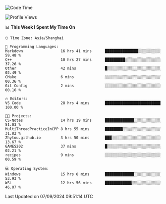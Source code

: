 <!--START_SECTION:waka-->
![Code Time](http://img.shields.io/badge/Code%20Time-1%2C966%20hrs%2054%20mins-blue)

![Profile Views](http://img.shields.io/badge/Profile%20Views-2-blue)

📊 **This Week I Spent My Time On** 

```text
🕑︎ Time Zone: Asia/Shanghai

💬 Programming Languages: 
Markdown                 16 hrs 41 mins      ███████████████░░░░░░░░░░   59.48 % 
C++                      10 hrs 27 mins      █████████░░░░░░░░░░░░░░░░   37.26 % 
Other                    42 mins             █░░░░░░░░░░░░░░░░░░░░░░░░   02.49 % 
CMake                    6 mins              ░░░░░░░░░░░░░░░░░░░░░░░░░   00.36 % 
Git Config               2 mins              ░░░░░░░░░░░░░░░░░░░░░░░░░   00.16 % 

🔥 Editors: 
VS Code                  28 hrs 4 mins       █████████████████████████   100.00 % 

🐱‍💻 Projects: 
CS-Notes                 14 hrs 19 mins      █████████████░░░░░░░░░░░░   51.03 % 
MultiThreadPracticeInCPP 8 hrs 55 mins       ████████░░░░░░░░░░░░░░░░░   31.82 % 
Zhytou.github.io         3 hrs 50 mins       ███░░░░░░░░░░░░░░░░░░░░░░   13.67 % 
GAMES202                 37 mins             █░░░░░░░░░░░░░░░░░░░░░░░░   02.21 % 
recipes                  9 mins              ░░░░░░░░░░░░░░░░░░░░░░░░░   00.59 % 

💻 Operating System: 
Windows                  15 hrs 8 mins       █████████████░░░░░░░░░░░░   53.93 % 
WSL                      12 hrs 56 mins      ████████████░░░░░░░░░░░░░   46.07 % 
```


 Last Updated on 07/09/2024 09:51:14 UTC
<!--END_SECTION:waka-->
